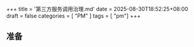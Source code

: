+++
title = '第三方服务调用治理.md'
date = 2025-08-30T18:52:25+08:00
draft = false
categories = [ "PM" ]
tags = [ "pm"]
+++

## 准备

